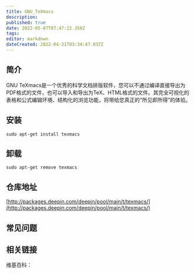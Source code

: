 ```yaml
---
title: GNU_TeXmacs
description: 
published: true
date: 2022-05-07T07:47:22.356Z
tags: 
editor: markdown
dateCreated: 2022-04-21T03:34:47.037Z
---
```


## 简介

GNU TeXmacs是一个优秀的科学文档排版软件，您可以不通过编译直接导出为PDF格式的文件，也可以导入和导出为TeX、HTML格式的文件。其完全可视化的表格和公式编辑环境、结构化的浏览功能，将带给您真正的“所见即所得”的体验。

## 安装

`sudo apt-get install texmacs`

## 卸载

`sudo apt-get remove texmacs`

## 仓库地址

[http://packages.deepin.com/deepin/pool/main/t/texmacs/](http://packages.deepin.com/deepin/pool/main/t/texmacs/)

## 常见问题

## 相关链接

维基百科：
